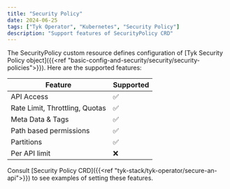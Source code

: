 ```yaml
---
title: "Security Policy"
date: 2024-06-25
tags: ["Tyk Operator", "Kubernetes", "Security Policy"]
description: "Support features of SecurityPolicy CRD"
---
```


The SecurityPolicy custom resource defines configuration of [Tyk Security Policy object]({{<ref "basic-config-and-security/security/security-policies">}}).
Here are the supported features:

| Feature                                                   | Supported                                                      |
|-----------------------------------------------------------|----------------------------------------------------------------|
| API Access                     | ✅ |
| Rate Limit, Throttling, Quotas | ✅ |
| Meta Data & Tags           | ✅ |
| Path based permissions     | ✅ |
| Partitions                 | ✅ |
| Per API limit              | ❌ |

Consult [Security Policy CRD]({{<ref "tyk-stack/tyk-operator/secure-an-api">}}) to see examples of setting these features.
